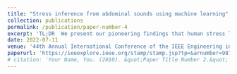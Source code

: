 ```yaml
---
title: "Stress inference from abdominal sounds using machine learning"
collection: publications
permalink: /publication/paper-number-4
excerpt: 'TL;DR  We present our pioneering findings that human stress levels can be determined with a certain degree of precision through abdominal sound analysis.'
date: 2022-07-11
venue: '44th Annual International Conference of the IEEE Engineering in Medicine & Biology Society (EMBC)'
paperurl: 'https://ieeexplore.ieee.org/stamp/stamp.jsp?tp=&arnumber=9871165'
# citation: 'Your Name, You. (2010). &quot;Paper Title Number 2.&quot; <i>Journal 1</i>. 1(2).'
---
```

<!-- This paper is about the number 2. The number 3 is left for future work.

[Download paper here](http://academicpages.github.io/files/paper2.pdf) -->

<!-- Recommended citation: Your Name, You. (2010). "Paper Title Number 2." <i>Journal 1</i>. 1(2). -->